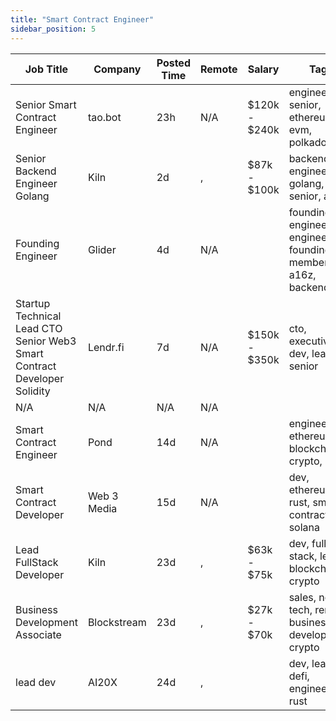 ```yaml
---
title: "Smart Contract Engineer"
sidebar_position: 5
---
```


| Job Title | Company | Posted Time | Remote | Salary | Tags | Apply Link |
|-----------|---------|-------------|--------|--------|------|------------|
| Senior Smart Contract Engineer | tao.bot | 23h | N/A | $120k - $240k | engineer, senior, ethereum, evm, polkadot | [Apply](https://web3.career/senior-smart-contract-engineer-tao-bot/98908) |
| Senior Backend Engineer Golang | Kiln | 2d | , | $87k - $100k | backend, engineer, golang, senior, aws | [Apply](https://web3.career/senior-backend-engineer-golang-kiln/98782) |
| Founding Engineer | Glider | 4d | N/A |  | founding engineer, engineer, founding member, a16z, backend | [Apply](https://web3.career/founding-engineer-glider/98662) |
| Startup Technical Lead CTO Senior Web3 Smart Contract Developer Solidity | Lendr.fi | 7d | N/A | $150k - $350k | cto, executive, dev, lead, senior | [Apply](https://web3.career/startup-technical-lead-cto-senior-web3-smart-contract-developer-solidity-lendr-fi/95862) |
| N/A | N/A | N/A | N/A |  |  | [Apply](https://web3.career/metana) |
| Smart Contract Engineer | Pond | 14d | N/A |  | engineer, ethereum, blockchain, crypto, dapp | [Apply](https://web3.career/smart-contract-engineer-pond/97755) |
| Smart Contract Developer | Web 3 Media | 15d | N/A |  | dev, ethereum, rust, smart contract, solana | [Apply](https://web3.career/smart-contract-developer-web-3-media/95013) |
| Lead FullStack Developer | Kiln | 23d | , | $63k - $75k | dev, full stack, lead, blockchain, crypto | [Apply](https://web3.career/lead-fullstack-developer-kiln/96910) |
| Business Development Associate | Blockstream | 23d | , | $27k - $70k | sales, non tech, remote, business development, crypto | [Apply](https://web3.career/business-development-associate-blockstream/7739) |
| lead dev | AI20X | 24d | , |  | dev, lead, defi, engineer, rust | [Apply](https://web3.career/lead-dev-ai20x/94376) |
